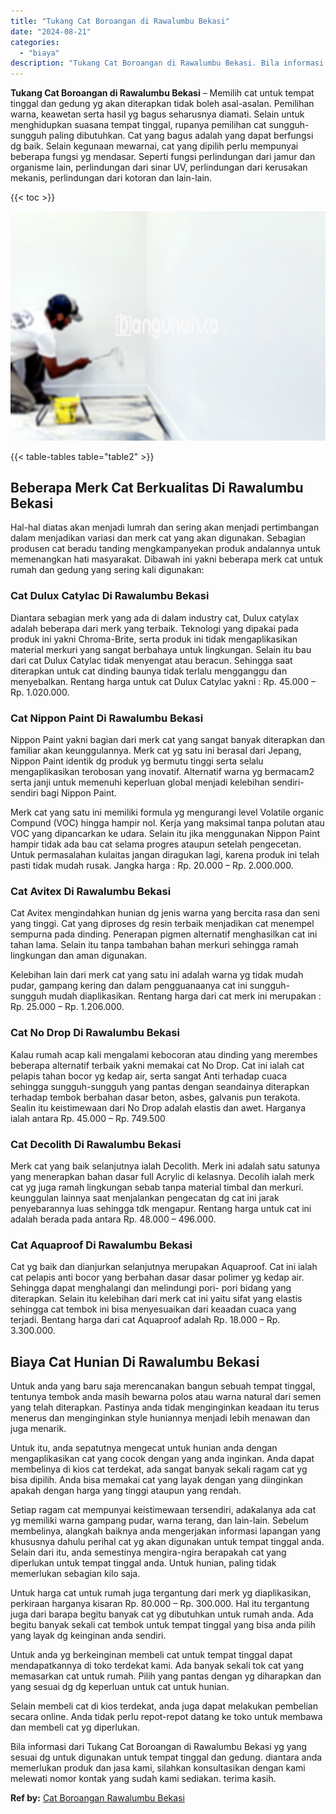 ```yaml
---
title: "Tukang Cat Boroangan di Rawalumbu Bekasi"
date: "2024-08-21"
categories: 
  - "biaya"
description: "Tukang Cat Boroangan di Rawalumbu Bekasi. Bila informasi dari Tukang Cat Boroangan di Rawalumbu Bekasi yg yang sesuai dg untuk digunakan untuk tempat tinggal..."
---
```


**Tukang Cat Boroangan di Rawalumbu Bekasi** – Memilih cat untuk tempat tinggal dan gedung yg akan diterapkan tidak boleh asal-asalan. Pemilihan warna, keawetan serta hasil yg bagus seharusnya diamati. Selain untuk menghidupkan suasana tempat tinggal, rupanya pemilihan cat sungguh-sungguh paling dibutuhkan. Cat yang bagus adalah yang dapat berfungsi dg baik. Selain kegunaan mewarnai, cat yang dipilih perlu mempunyai beberapa fungsi yg mendasar. Seperti fungsi perlindungan dari jamur dan organisme lain, perlindungan dari sinar UV, perlindungan dari kerusakan mekanis, perlindungan dari kotoran dan lain-lain.

{{< toc >}}

![Tukang Cat Boroangan di Rawalumbu Bekasi](/images/jasa-cat-murah41.png)

{{< table-tables table="table2" >}}

## Beberapa Merk Cat Berkualitas Di Rawalumbu Bekasi

Hal-hal diatas akan menjadi lumrah dan sering akan menjadi pertimbangan dalam menjadikan variasi dan merk cat yang akan digunakan. Sebagian produsen cat beradu tanding mengkampanyekan produk andalannya untuk memenangkan hati masyarakat. Dibawah ini yakni beberapa merk cat untuk rumah dan gedung yang sering kali digunakan:

### Cat Dulux Catylac Di Rawalumbu Bekasi

Diantara sebagian merk yang ada di dalam industry cat, Dulux catylax adalah beberapa dari merk yang terbaik. Teknologi yang dipakai pada produk ini yakni Chroma-Brite, serta produk ini tidak mengaplikasikan material merkuri yang sangat berbahaya untuk lingkungan. Selain itu bau dari cat Dulux Catylac tidak menyengat atau beracun. Sehingga saat diterapkan untuk cat dinding baunya tidak terlalu mengganggu dan menyebalkan. Rentang harga untuk cat Dulux Catylac yakni : Rp. 45.000 – Rp. 1.020.000.

### Cat Nippon Paint Di Rawalumbu Bekasi

Nippon Paint yakni bagian dari merk cat yang sangat banyak diterapkan dan familiar akan keunggulannya. Merk cat yg satu ini berasal dari Jepang, Nippon Paint identik dg produk yg bermutu tinggi serta selalu mengaplikasikan terobosan yang inovatif. Alternatif warna yg bermacam2 serta janji untuk memenuhi keperluan global menjadi kelebihan sendiri-sendiri bagi Nippon Paint.

Merk cat yang satu ini memiliki formula yg mengurangi level Volatile organic Compund (VOC) hingga hampir nol. Kerja yang maksimal tanpa polutan atau VOC yang dipancarkan ke udara. Selain itu jika menggunakan Nippon Paint hampir tidak ada bau cat selama progres ataupun setelah pengecetan. Untuk permasalahan kulaitas jangan diragukan lagi, karena produk ini telah pasti tidak mudah rusak. Jangka harga : Rp. 20.000 – Rp. 2.000.000.

### Cat Avitex Di Rawalumbu Bekasi

Cat Avitex mengindahkan hunian dg jenis warna yang bercita rasa dan seni yang tinggi. Cat yang diproses dg resin terbaik menjadikan cat menempel sempurna pada dinding. Penerapan pigmen alternatif menghasilkan cat ini tahan lama. Selain itu tanpa tambahan bahan merkuri sehingga ramah lingkungan dan aman digunakan.

Kelebihan lain dari merk cat yang satu ini adalah warna yg tidak mudah pudar, gampang kering dan dalam pengguanaanya cat ini sungguh-sungguh mudah diaplikasikan. Rentang harga dari cat merk ini merupakan : Rp. 25.000 – Rp. 1.206.000.

### Cat No Drop Di Rawalumbu Bekasi

Kalau rumah acap kali mengalami kebocoran atau dinding yang merembes beberapa alternatif terbaik yakni memakai cat No Drop. Cat ini ialah cat pelapis tahan bocor yg kedap air, serta sangat Anti terhadap cuaca sehingga sungguh-sungguh yang pantas dengan seandainya diterapkan terhadap tembok berbahan dasar beton, asbes, galvanis pun terakota. Sealin itu keistimewaan dari No Drop adalah elastis dan awet. Harganya ialah antara Rp. 45.000 – Rp. 749.500

### Cat Decolith Di Rawalumbu Bekasi

Merk cat yang baik selanjutnya ialah Decolith. Merk ini adalah satu satunya yang menerapkan bahan dasar full Acrylic di kelasnya. Decolih ialah merk cat yg juga ramah lingkungan sebab tanpa material timbal dan merkuri. keunggulan lainnya saat menjalankan pengecatan dg cat ini jarak penyebarannya luas sehingga tdk mengapur. Rentang harga untuk cat ini adalah berada pada antara Rp. 48.000 – 496.000.

### Cat Aquaproof Di Rawalumbu Bekasi

Cat yg baik dan dianjurkan selanjutnya merupakan Aquaproof. Cat ini ialah cat pelapis anti bocor yang berbahan dasar dasar polimer yg kedap air. Sehingga dapat menghalangi dan melindungi pori- pori bidang yang diterapkan. Selain itu kelebihan dari merk cat ini yaitu sifat yang elastis sehingga cat tembok ini bisa menyesuaikan dari keaadan cuaca yang terjadi. Bentang harga dari cat Aquaproof adalah Rp. 18.000 – Rp. 3.300.000.

## Biaya Cat Hunian Di Rawalumbu Bekasi

Untuk anda yang baru saja merencanakan bangun sebuah tempat tinggal, tentunya tembok anda masih bewarna polos atau warna natural dari semen yang telah diterapkan. Pastinya anda tidak menginginkan keadaan itu terus menerus dan menginginkan style huniannya menjadi lebih menawan dan juga menarik.

Untuk itu, anda sepatutnya mengecat untuk hunian anda dengan mengaplikasikan cat yang cocok dengan yang anda inginkan. Anda dapat membelinya di kios cat terdekat, ada sangat banyak sekali ragam cat yg bisa dipilih. Anda bisa memakai cat yang layak dengan yang diinginkan apakah dengan harga yang tinggi ataupun yang rendah.

Setiap ragam cat mempunyai keistimewaan tersendiri, adakalanya ada cat yg memiliki warna gampang pudar, warna terang, dan lain-lain. Sebelum membelinya, alangkah baiknya anda mengerjakan informasi lapangan yang khususnya dahulu perihal cat yg akan digunakan untuk tempat tinggal anda. Selain dari itu, anda semestinya mengira-ngira berapakah cat yang diperlukan untuk tempat tinggal anda. Untuk hunian, paling tidak memerlukan sebagian kilo saja.

Untuk harga cat untuk rumah juga tergantung dari merk yg diaplikasikan, perkiraan harganya kisaran Rp. 80.000 – Rp. 300.000. Hal itu tergantung juga dari barapa begitu banyak cat yg dibutuhkan untuk rumah anda. Ada begitu banyak sekali cat tembok untuk tempat tinggal yang bisa anda pilih yang layak dg keinginan anda sendiri.

Untuk anda yg berkeinginan membeli cat untuk tempat tinggal dapat mendapatkannya di toko terdekat kami. Ada banyak sekali tok cat yang memasarkan cat untuk rumah. Pilih yang pantas dengan yg diharapkan dan yang sesuai dg dg keperluan untuk cat untuk hunian.

Selain membeli cat di kios terdekat, anda juga dapat melakukan pembelian secara online. Anda tidak perlu repot-repot datang ke toko untuk membawa dan membeli cat yg diperlukan.

Bila informasi dari Tukang Cat Boroangan di Rawalumbu Bekasi yg yang sesuai dg untuk digunakan untuk tempat tinggal dan gedung. diantara anda memerlukan produk dan jasa kami, silahkan konsultasikan dengan kami melewati nomor kontak yang sudah kami sediakan. terima kasih.

**Ref by:** [Cat Boroangan Rawalumbu Bekasi](https://id.wikipedia.org/wiki/Cat)
